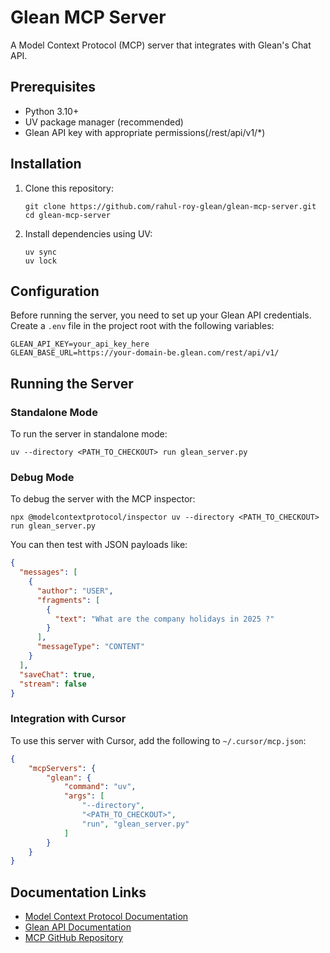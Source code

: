 # Glean MCP Server

A Model Context Protocol (MCP) server that integrates with Glean's Chat API.

## Prerequisites

* Python 3.10+
* UV package manager (recommended)
* Glean API key with appropriate permissions(/rest/api/v1/*)

## Installation

1. Clone this repository:
   ```
   git clone https://github.com/rahul-roy-glean/glean-mcp-server.git
   cd glean-mcp-server
   ```

2. Install dependencies using UV:
   ```
   uv sync
   uv lock
   ```

## Configuration

Before running the server, you need to set up your Glean API credentials. Create a `.env` file in the project root with the following variables:

```
GLEAN_API_KEY=your_api_key_here
GLEAN_BASE_URL=https://your-domain-be.glean.com/rest/api/v1/
```

## Running the Server

### Standalone Mode

To run the server in standalone mode:

```
uv --directory <PATH_TO_CHECKOUT> run glean_server.py
```

### Debug Mode

To debug the server with the MCP inspector:

```
npx @modelcontextprotocol/inspector uv --directory <PATH_TO_CHECKOUT> run glean_server.py
```

You can then test with JSON payloads like:

```json
{
  "messages": [
    {
      "author": "USER",
      "fragments": [
        {
          "text": "What are the company holidays in 2025 ?"
        }
      ],
      "messageType": "CONTENT"
    }
  ],
  "saveChat": true,
  "stream": false
}
```

### Integration with Cursor

To use this server with Cursor, add the following to `~/.cursor/mcp.json`:

```json
{
    "mcpServers": {       
        "glean": {
            "command": "uv",
            "args": [
                "--directory",
                "<PATH_TO_CHECKOUT>",
                "run", "glean_server.py"
            ]
        }
    }
}
```

## Documentation Links

* [Model Context Protocol Documentation](https://modelcontextprotocol.io/introduction)
* [Glean API Documentation](https://developers.glean.com/docs/client_api/chat_api/)
* [MCP GitHub Repository](https://github.com/modelcontextprotocol/docs)
